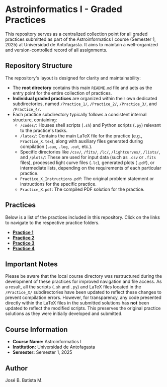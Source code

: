 # Astroinformatics I - Graded Practices

This repository serves as a centralized collection point for all graded practices submitted as part of the Astroinformatics I course (Semester 1, 2025) at Universidad de Antofagasta. It aims to maintain a well-organized and version-controlled record of all assignments.

## Repository Structure

The repository's layout is designed for clarity and maintainability:

* The **root directory** contains this main `README.md` file and acts as the entry point for the entire collection of practices.
* **Individual graded practices** are organized within their own dedicated subdirectories, named `/Practice_1/`, `/Practice_2/`, `/Practice_3/`, and `/Practice_4/`.
* Each practice subdirectory typically follows a consistent internal structure, containing:
    * `/codes/`: Houses shell scripts (`.sh`) and Python scripts (`.py`) relevant to the practice's tasks.
    * `/latex/`: Contains the main LaTeX file for the practice (e.g., `Practice_X.tex`), along with auxiliary files generated during compilation (`.aux`, `.log`, `.out`, etc.).
    * Specific directories like `/csv/`, `/fits/`, `/lc/`, `/lightcurves/`, `/lists/`, and `/plots/`: These are used for input data (such as `.csv` or `.fits` files), processed light curve files (`.lc`), generated plots (`.pdf`), or intermediate lists, depending on the requirements of each particular practice.
    * `Practice_X_Instructions.pdf`: The original problem statement or instructions for the specific practice.
    * `Practice_X.pdf`: The compiled PDF solution for the practice.

## Practices

Below is a list of the practices included in this repository. Click on the links to navigate to the respective practice folders.

* [**Practice 1**](Practice_1)
* [**Practice 2**](Practice_2)
* [**Practice 3**](Practice_3)
* [**Practice 4**](Practice_4)

## Important Notes

Please be aware that the local course directory was restructured during the development of these practices for improved navigation and file access. As a result, all the scripts (`.sh` and `.py`) and LaTeX files located in the `/Practice_X/` subdirectories have been updated to reflect these changes to prevent compilation errors. However, for transparency, any code presented directly within the LaTeX files in the submitted solutions has **not** been updated to reflect the modified scripts. This preserves the original practice solutions as they were initially developed and submitted.

## Course Information

* **Course Name:** Astroinformatics I
* **Institution:** Universidad de Antofagasta
* **Semester:** Semester 1, 2025

## Author

José B. Batista M.
